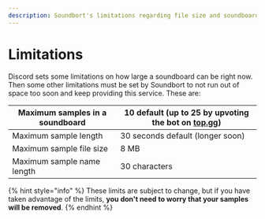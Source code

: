 ```yaml
---
description: Soundbort's limitations regarding file size and soundboard sizes.
---
```


# Limitations

Discord sets some limitations on how large a soundboard can be right now. Then some other limitations must be set by Soundbort to not run out of space too soon and keep providing this service. These are:

| Maximum samples in a soundboard | 10 default (up to 25 by upvoting the bot on [top.gg](https://top.gg/bot/868296331234521099)) |
| ------------------------------- | -------------------------------------------------------------------------------------------- |
| Maximum sample length           | 30 seconds default (longer soon)                                                             |
| Maximum sample file size        | 8 MB                                                                                         |
| Maximum sample name length      | 30 characters                                                                                |

{% hint style="info" %}
These limits are subject to change, but if you have taken advantage of the limits, **you don't need to worry that your samples will be removed**.
{% endhint %}
